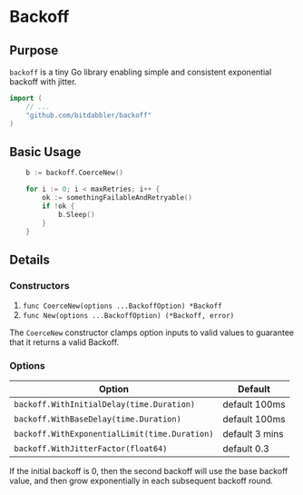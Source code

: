 # Backoff

## Purpose

`backoff` is a tiny Go library enabling simple and consistent exponential backoff with jitter.

```go
import (
    // ...
    "github.com/bitdabbler/backoff"
)
```

## Basic Usage

```go
    b := backoff.CoerceNew()

    for i := 0; i < maxRetries; i++ {
        ok := somethingFailableAndRetryable()
        if !ok {
            b.Sleep()
        }
    } 
```

## Details

### Constructors

1. `func CoerceNew(options ...BackoffOption) *Backoff`
2. `func New(options ...BackoffOption) (*Backoff, error)`

The `CoerceNew` constructor clamps option inputs to valid values to guarantee that it returns a valid Backoff.

### Options

| Option                                        | Default        |
| --------------------------------------------- | -------------- |
| `backoff.WithInitialDelay(time.Duration)`     | default 100ms  |
| `backoff.WithBaseDelay(time.Duration)`        | default 100ms  |
| `backoff.WithExponentialLimit(time.Duration)` | default 3 mins |
| `backoff.WithJitterFactor(float64)`           | default 0.3    |

If the initial backoff is 0, then the second backoff will use the base backoff value, and then grow exponentially in each subsequent backoff round.

